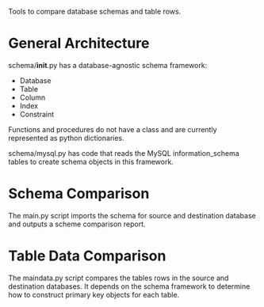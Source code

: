 Tools to compare database schemas and table rows.

# General Architecture

schema/__init__.py has a database-agnostic schema framework:

* Database
* Table
* Column
* Index
* Constraint

Functions and procedures do not have a class and are currently represented as python dictionaries.

schema/mysql.py has code that reads the MySQL information_schema tables to create schema objects in this framework.


# Schema Comparison

The main.py script imports the schema for source and destination database and outputs a scheme comparison report.


# Table Data Comparison

The maindata.py script compares the tables rows in the source and destination databases.  It depends on the schema
framework to determine how to construct primary key objects for each table.





